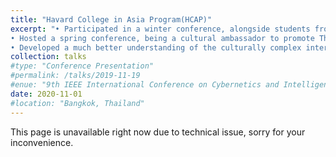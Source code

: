 ```yaml
---
title: "Havard College in Asia Program(HCAP)"
excerpt: "• Participated in a winter conference, alongside students from top universities across Asia, hosted by Harvard students.<br/>
• Hosted a spring conference, being a cultural ambassador to promote Thailand to Harvard students and delegates from other countries.<br/>
• Developed a much better understanding of the culturally complex international communities and foster cooperative relationships with young leaders from the United States and Asian countries.<br/><br/> <img src='/images/talks_images/hcap1.jpg' width='400' height='600'><br/> <img src='/images/talks_images/hcap2.jpg' width='600' height='450'>"
collection: talks
#type: "Conference Presentation"
#permalink: /talks/2019-11-19
#enue: "9th IEEE International Conference on Cybernetics and Intelligent Systems (CIS) and IEEE Conference on Robotics, Automation and Mechatronics (RAM), 2019"
date: 2020-11-01
#location: "Bangkok, Thailand"
---
```

This page is unavailable right now due to technical issue, sorry for your inconvenience.
